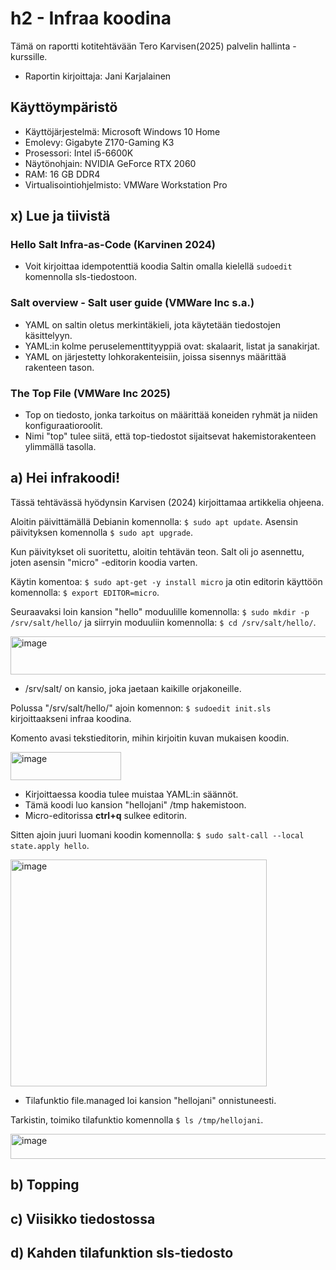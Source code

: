 # h2 - Infraa koodina

Tämä on raportti kotitehtävään Tero Karvisen(2025) palvelin hallinta -kurssille.

-  Raportin kirjoittaja: Jani Karjalainen

## Käyttöympäristö

- Käyttöjärjestelmä: Microsoft Windows 10 Home
- Emolevy: Gigabyte Z170-Gaming K3
- Prosessori: Intel i5-6600K
- Näytönohjain: NVIDIA GeForce RTX 2060
- RAM: 16 GB DDR4
- Virtualisointiohjelmisto: VMWare Workstation Pro

## x) Lue ja tiivistä

### **Hello Salt Infra-as-Code (Karvinen 2024)** 

- Voit kirjoittaa idempotenttiä koodia Saltin omalla kielellä ```sudoedit``` komennolla sls-tiedostoon.

### **Salt overview - Salt user guide (VMWare Inc s.a.)**

- YAML on saltin oletus merkintäkieli, jota käytetään tiedostojen käsittelyyn.
- YAML:in kolme peruselementtityyppiä ovat: skalaarit, listat ja sanakirjat.
- YAML on järjestetty lohkorakenteisiin, joissa sisennys määrittää rakenteen tason.

### **The Top File (VMWare Inc 2025)**
  
- Top on tiedosto, jonka tarkoitus on määrittää koneiden ryhmät ja niiden konfiguraatioroolit.
- Nimi "top" tulee siitä, että top-tiedostot sijaitsevat hakemistorakenteen ylimmällä tasolla.

## a) Hei infrakoodi!

Tässä tehtävässä hyödynsin Karvisen (2024) kirjoittamaa artikkelia ohjeena.

Aloitin päivittämällä Debianin komennolla: ```$ sudo apt update```.
Asensin päivityksen komennolla ```$ sudo apt upgrade```.

Kun päivitykset oli suoritettu, aloitin tehtävän teon.
Salt oli jo asennettu, joten asensin "micro" -editorin koodia varten.

Käytin komentoa: ```$ sudo apt-get -y install micro```
ja otin editorin käyttöön komennolla: ```$ export EDITOR=micro```.

Seuraavaksi loin kansion "hello" moduulille komennolla:
```$ sudo mkdir -p /srv/salt/hello/``` ja siirryin moduuliin komennolla: ```$ cd /srv/salt/hello/```.

<img width="588" height="61" alt="image" src="https://github.com/user-attachments/assets/33de110f-b05e-487a-8028-ac5b32b08991" />

- /srv/salt/ on kansio, joka jaetaan kaikille orjakoneille.

Polussa "/srv/salt/hello/" ajoin komennon: ```$ sudoedit init.sls``` kirjoittaakseni infraa koodina.

Komento avasi tekstieditorin, mihin kirjoitin kuvan mukaisen koodin.

<img width="177" height="45" alt="image" src="https://github.com/user-attachments/assets/d60fbe1e-1cd8-443f-a4a6-6f20164e4ab0" />

- Kirjoittaessa koodia tulee muistaa YAML:in säännöt.
- Tämä koodi luo kansion "hellojani" /tmp hakemistoon.
- Micro-editorissa **ctrl+q** sulkee editorin.

Sitten ajoin juuri luomani koodin komennolla: ```$ sudo salt-call --local state.apply hello```.

<img width="410" height="363" alt="image" src="https://github.com/user-attachments/assets/56c70bce-11c3-4cbd-85e5-63d7ed5c3385" />

- Tilafunktio file.managed loi kansion "hellojani" onnistuneesti.

Tarkistin, toimiko tilafunktio komennolla ```$ ls /tmp/hellojani```.

<img width="601" height="40" alt="image" src="https://github.com/user-attachments/assets/03748792-ba59-422f-9d58-82980531e75a" />



## b) Topping 



## c) Viisikko tiedostossa


## d) Kahden tilafunktion sls-tiedosto
